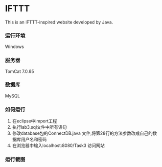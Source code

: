# IFTTT
This is an IFTTT-inspired website developed by Java. </br>
### 运行环境
Windows  </br>
### 服务器
TomCat 7.0.65 </br>
### 数据库
MySQL </br>
### 如何运行</br>
1. 在eclipse中import工程
2. 执行lab3.sql文件中所有语句
3. 修改database包的ConnectDB.java 文件,将第28行的方法参数改成自己的数据库用户名和密码
4. 在浏览器中输入localhost:8080/Task3 访问网站
### 运行截图
